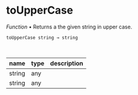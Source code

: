 # toUpperCase

_Function_ &bull; Returns a the given string in upper case.

<pre><code>toUpperCase string &rarr; string</code></pre>
<br>

| name | type | description |
|------|------|-------------|
|string|any||
|string|any||


